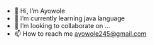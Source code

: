 - 👋 Hi, I’m Ayowole
- 🌱 I’m currently learning java language
- 💞️ I’m looking to collaborate on ...
- 📫 How to reach me ayowole245@gmail.com

<!---
ayowole245/ayowole245 is a ✨ special ✨ repository because its `README.md` (this file) appears on your GitHub profile.
You can click the Preview link to take a look at your changes.
--->
